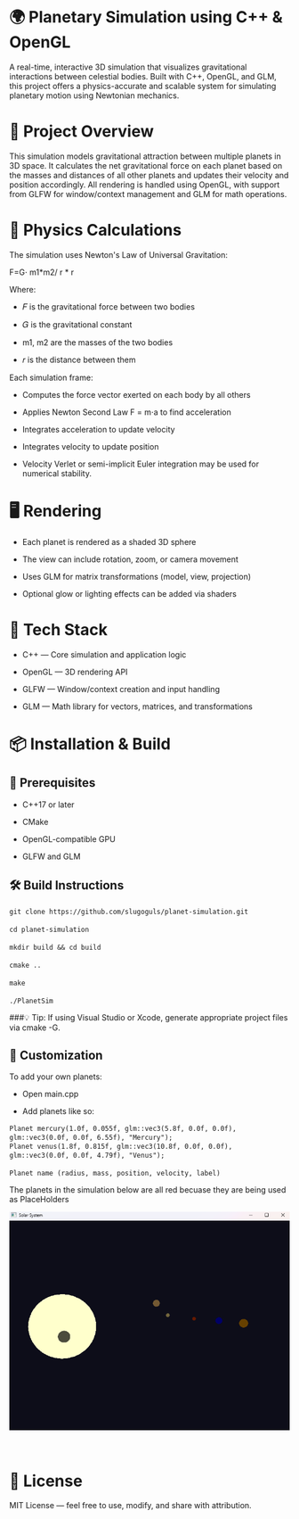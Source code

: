 # 🌍 Planetary Simulation using C++ & OpenGL

A real-time, interactive 3D simulation that visualizes gravitational interactions between celestial bodies. Built with C++, OpenGL, and GLM, this project offers a physics-accurate and scalable system for simulating planetary motion using Newtonian mechanics.

# 🧠 Project Overview

This simulation models gravitational attraction between multiple planets in 3D space. It calculates the net gravitational force on each planet based on the masses and distances of all other planets and updates their velocity and position accordingly. All rendering is handled using OpenGL, with support from GLFW for window/context management and GLM for math operations.

# 🧮 Physics Calculations

The simulation uses Newton's Law of Universal Gravitation:

F=G⋅ m1*m2/ r * r
​

Where:

- 𝐹 is the gravitational force between two bodies

- 𝐺 is the gravitational constant

- m1, m2 are the masses of the two bodies

- 𝑟 is the distance between them

Each simulation frame:

- Computes the force vector exerted on each body by all others

- Applies Newton Second Law F = m⋅a to find acceleration

- Integrates acceleration to update velocity

- Integrates velocity to update position

- Velocity Verlet or semi-implicit Euler integration may be used for numerical stability.
 
# ​🖥 Rendering

- Each planet is rendered as a shaded 3D sphere

- The view can include rotation, zoom, or camera movement

- Uses GLM for matrix transformations (model, view, projection)

- Optional glow or lighting effects can be added via shaders

 # 🧰 Tech Stack
 
- C++ — Core simulation and application logic

- OpenGL — 3D rendering API

- GLFW — Window/context creation and input handling

- GLM — Math library for vectors, matrices, and transformations

# 📦 Installation & Build

## 🔧 Prerequisites

- C++17 or later

- CMake

- OpenGL-compatible GPU

- GLFW and GLM

## 🛠 Build Instructions

```
git clone https://github.com/slugoguls/planet-simulation.git

cd planet-simulation

mkdir build && cd build

cmake ..

make

./PlanetSim

```
###💡 Tip: If using Visual Studio or Xcode, generate appropriate project files via cmake -G.

## 🔄 Customization

To add your own planets:

- Open main.cpp 

- Add planets like so:

```
Planet mercury(1.0f, 0.055f, glm::vec3(5.8f, 0.0f, 0.0f), glm::vec3(0.0f, 0.0f, 6.55f), "Mercury");
Planet venus(1.8f, 0.815f, glm::vec3(10.8f, 0.0f, 0.0f), glm::vec3(0.0f, 0.0f, 4.79f), "Venus");

Planet name (radius, mass, position, velocity, label)
```

The planets in the simulation below are all red becuase they are being used as PlaceHolders

![Sim](https://github.com/slugoguls/Planet-Simulation/blob/main/image.png?raw=true)
 
​

# 📄 License
 
MIT License — feel free to use, modify, and share with attribution.
